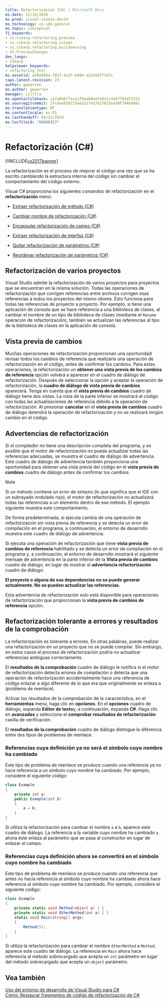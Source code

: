 ```yaml
---
title: Refactorización (C#) | Microsoft Docs
ms.date: 11/15/2016
ms.prod: visual-studio-dev14
ms.technology: vs-ide-general
ms.topic: conceptual
f1_keywords:
- vs.csharp.refactoring.preview
- vs.csharp.refactoring.issues
- vs.csharp.refactoring.buildwarning
- VS.PreviewChanges
dev_langs:
- CSharp
helpviewer_keywords:
- refactoring [C#]
ms.assetid: a39e656a-f81f-4c87-b484-a23168ff1dfc
caps.latest.revision: 23
author: gewarren
ms.author: gewarren
manager: jillfra
ms.openlocfilehash: ca7a85bf7ace1f9aeb0e47e031cda5f793df2331
ms.sourcegitcommit: 1fc6ee928733e61a1f42782f832ead9f7946d00c
ms.translationtype: MT
ms.contentlocale: es-ES
ms.lasthandoff: 04/22/2019
ms.locfileid: "60046323"
---
```

# <a name="refactoring-c"></a>Refactorización (C#)
[!INCLUDE[vs2017banner](../includes/vs2017banner.md)]

La refactorización es el proceso de mejorar el código una vez que se ha escrito cambiando la estructura interna del código sin cambiar el comportamiento del código externo.  
  
 Visual C# proporciona los siguientes comandos de refactorización en el **refactorización** menú:  
  
- [Extraer refactorización de método (C#)](../csharp-ide/extract-method-refactoring-csharp.md)  
  
- [Cambiar nombre de refactorización (C#)](../csharp-ide/rename-refactoring-csharp.md)  
  
- [Encapsular refactorización de campo (C#)](../csharp-ide/encapsulate-field-refactoring-csharp.md)  
  
- [Extraer refactorización de interfaz (C#)](../csharp-ide/extract-interface-refactoring-csharp.md)  
  
- [Quitar refactorización de parámetros (C#)](../csharp-ide/remove-parameters-refactoring-csharp.md)  
  
- [Reordenar refactorización de parámetros (C#)](../csharp-ide/reorder-parameters-refactoring-csharp.md)  
  
## <a name="multi-project-refactoring"></a>Refactorización de varios proyectos  
 Visual Studio admite la refactorización de varios proyectos para proyectos que se encuentran en la misma solución. Todas las operaciones de refactorización que corrigen referencias entre archivos corrigen esas referencias a todos los proyectos del mismo idioma. Esto funciona para todas las referencias de proyecto a proyecto. Por ejemplo, si tiene una aplicación de consola que se hace referencia a una biblioteca de clases, al cambiar el nombre de un tipo de biblioteca de clases (mediante el `Rename` operación de refactorización), también se actualizan las referencias al tipo de la biblioteca de clases en la aplicación de consola.  
  
## <a name="changes-preview"></a>Vista previa de cambios  
 Muchas operaciones de refactorización proporcionan una oportunidad revisar todos los cambios de referencia que realizaría una operación de refactorización en el código, antes de confirmar los cambios. Para estas operaciones, la refactorización un **obtener una vista previa de los cambios de referencia** opción volverá a aparecer en el cuadro de diálogo de refactorización. Después de seleccionar la opción y aceptar la operación de refactorización, la **cuadro de diálogo de vista previa de cambios** aparecerá. Tenga en cuenta que el **vista previa de cambios** cuadro de diálogo tiene dos vistas. La vista de la parte inferior se mostrará el código con todas las actualizaciones de referencia debido a la operación de refactorización. Al presionar **cancelar** en el **vista previa de cambios** cuadro de diálogo detendrá la operación de refactorización y no se realizará ningún cambio en el código.  
  
## <a name="refactoring-warnings"></a>Advertencias de refactorización  
 Si el compilador no tiene una descripción completa del programa, y es posible que el motor de refactorización no pueda actualizar todas las referencias adecuadas, se muestra el cuadro de diálogo de advertencia. Este cuadro de diálogo de advertencia también proporciona una oportunidad para obtener una vista previa del código en el **vista previa de cambios** cuadro de diálogo antes de confirmar los cambios.  
  
> [!NOTE]
>  Si un método contiene un error de sintaxis (lo que significa que el IDE con un subrayado ondulado rojo), el motor de refactorización no actualizará todas las referencias a un elemento dentro de ese método. El ejemplo siguiente muestra este comportamiento.  
  
 De forma predeterminada, si ejecuta cambia de una operación de refactorización sin vista previa de referencia y se detecta un error de compilación en el programa, a continuación, el entorno de desarrollo muestra este cuadro de diálogo de advertencia.  
  
 Si ejecuta una operación de refactorización que tiene **vista previa de cambios de referencia** habilitado y se detecta un error de compilación en el programa y, a continuación, el entorno de desarrollo mostrará el siguiente mensaje de advertencia en la parte inferior de la **Vista previa de cambios** cuadro de diálogo, en lugar de mostrar el **advertencia refactorización** cuadro de diálogo:  
  
 **El proyecto o alguna de sus dependencias no se puede generar actualmente. No se pueden actualizar las referencias.**  
  
 Esta advertencia de refactorización solo está disponible para operaciones de refactorización que proporcionan la **vista previa de cambios de referencia** opción.  
  
## <a name="error-tolerant-refactoring-and-verification-results"></a>Refactorización tolerante a errores y resultados de la comprobación  
 La refactorización es tolerante a errores. En otras palabras, puede realizar una refactorización en un proyecto que no se puede compilar. Sin embargo, en estos casos el proceso de refactorización podría no actualizar referencias ambiguas correctamente.  
  
 El **resultados de la comprobación** cuadro de diálogo le notifica si el motor de refactorización detecta errores de compilación o detecta que una operación de refactorización accidentalmente hace una referencia de código enlazar a algo diferente de lo que era que originalmente se enlaza a (problema de reenlace).  
  
 Activar los resultados de la comprobación de la característica, en el **herramientas** menú, haga clic en **opciones**. En el **opciones** cuadro de diálogo, expanda **Editor de texto**y, a continuación, expanda **C#**. Haga clic en **avanzadas** y seleccione el **comprobar resultados de refactorización** casilla de verificación.  
  
 El **resultados de la comprobación** cuadro de diálogo distingue la diferencia entre dos tipos de problemas de reenlace.  
  
### <a name="references-whose-definition-will-no-longer-be-the-renamed-symbol"></a>Referencias cuya definición ya no será el símbolo cuyo nombre ha cambiado  
 Este tipo de problema de reenlace se produce cuando una referencia ya no hace referencia a un símbolo cuyo nombre ha cambiado. Por ejemplo, considere el siguiente código:  
  
```csharp  
class Example  
{  
    private int a;  
    public Example(int b)  
    {  
        a = b;  
    }  
}  
```  
  
 Si utiliza la refactorización para cambiar el nombre `a` a `b`, aparece este cuadro de diálogo. La referencia a la variable cuyo nombre ha cambiado `a` ahora éste enlaza al parámetro que se pasa al constructor en lugar de enlazar el campo.  
  
### <a name="references-whose-definition-will-now-become-the-renamed-symbol"></a>Referencias cuya definición ahora se convertirá en el símbolo cuyo nombre ha cambiado  
 Este tipo de problema de reenlace se produce cuando una referencia que antes no hacía referencia al símbolo cuyo nombre ha cambiado ahora hace referencia al símbolo cuyo nombre ha cambiado. Por ejemplo, considere el siguiente código:  
  
```csharp  
class Example  
{  
    private static void Method(object a) { }  
    private static void OtherMethod(int a) { }  
    static void Main(string[] args)  
    {  
        Method(5);  
    }  
}  
```  
  
 Si utiliza la refactorización para cambiar el nombre `OtherMethod` a `Method`, aparece este cuadro de diálogo. La referencia en `Main` ahora hace referencia al método sobrecargado que acepta un `int` parámetro en lugar del método sobrecargado que acepta un `object` parámetro.  
  
## <a name="see-also"></a>Vea también  
 [Uso del entorno de desarrollo de Visual Studio para C#](../csharp-ide/using-the-visual-studio-development-environment-for-csharp.md)   
 [Cómo: Restaurar fragmentos de código de refactorización de C#](../ide/how-to-restore-csharp-refactoring-snippets.md)